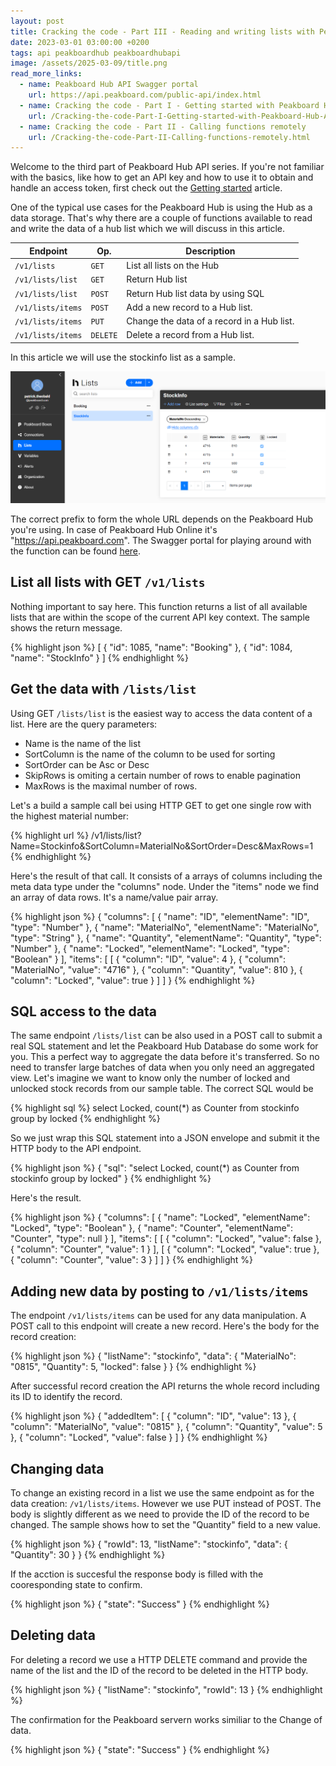 ```yaml
---
layout: post
title: Cracking the code - Part III - Reading and writing lists with Peakboard Hub API
date: 2023-03-01 03:00:00 +0200
tags: api peakboardhub peakboardhubapi
image: /assets/2025-03-09/title.png
read_more_links:
  - name: Peakboard Hub API Swagger portal
    url: https://api.peakboard.com/public-api/index.html
  - name: Cracking the code - Part I - Getting started with Peakboard Hub API
    url: /Cracking-the-code-Part-I-Getting-started-with-Peakboard-Hub-API.html
  - name: Cracking the code - Part II - Calling functions remotely
    url: /Cracking-the-code-Part-II-Calling-functions-remotely.html
---
```

Welcome to the third part of Peakboard Hub API series. If you're not familiar with the basics, like how to get an API key and how to use it to obtain and handle an access token, first check out the [Getting started](/Cracking-the-code-Part-I-Getting-started-with-Peakboard-Hub-API.html) article.

One of the typical use cases for the Peakboard Hub is using the Hub as a data storage. That's why there are a couple of functions available to read and write the data of a hub list which we will discuss in this article.

| Endpoint            | Op.           | Description |
| ------------------- | ------------- | ------------- |
| `/v1/lists`         | `GET`         | List all lists on the Hub  |
| `/v1/lists/list`    | `GET`         | Return Hub list  |
| `/v1/lists/list`    | `POST`        | Return Hub list data by using SQL |
| `/v1/lists/items`   | `POST`        | Add a new record to a Hub list.            | 
| `/v1/lists/items`   | `PUT`         | Change the data of a record in a Hub list. | 
| `/v1/lists/items`   | `DELETE`      | Delete a record from a Hub list.           | 

In this article we will use the stockinfo list as a sample.

![image](/assets/2025-03-09/010.png)

The correct prefix to form the whole URL depends on the Peakboard Hub you're using. In case of Peakboard Hub Online it's "https://api.peakboard.com". The Swagger portal for playing around with the function can be found [here](https://api.peakboard.com/public-api/index.html). 

## List all lists with GET `/v1/lists`

Nothing important to say here. This function returns a list of all available lists that are within the scope of the current API key context.
The sample shows the return message.

{% highlight json %}
[
  {
    "id": 1085,
    "name": "Booking"
  },
  {
    "id": 1084,
    "name": "StockInfo"
  }
]
{% endhighlight %}

## Get the data with `/lists/list`

Using GET `/lists/list` is the easiest way to access the data content of a list. Here are the query parameters:

- Name is the name of the list
- SortColumn is the name of the column to be used for sorting
- SortOrder can be Asc or Desc
- SkipRows is omiting a certain number of rows to enable pagination
- MaxRows is the maximal number of rows.

Let's a build a sample call bei using HTTP GET to get one single row with the highest material number:

{% highlight url %}
/v1/lists/list?Name=Stockinfo&SortColumn=MaterialNo&SortOrder=Desc&MaxRows=1
{% endhighlight %}

Here's the result of that call. It consists of a arrays of columns including the meta data type under the "columns" node. Under the "items" node we find an array of data rows. It's a name/value pair array.

{% highlight json %}
{
  "columns": [
    {
      "name": "ID",
      "elementName": "ID",
      "type": "Number"
    },
    {
      "name": "MaterialNo",
      "elementName": "MaterialNo",
      "type": "String"
    },
    {
      "name": "Quantity",
      "elementName": "Quantity",
      "type": "Number"
    },
    {
      "name": "Locked",
      "elementName": "Locked",
      "type": "Boolean"
    }
  ],
  "items": [
    [
      {
        "column": "ID",
        "value": 4
      },
      {
        "column": "MaterialNo",
        "value": "4716"
      },
      {
        "column": "Quantity",
        "value": 810
      },
      {
        "column": "Locked",
        "value": true
      }
    ]
  ]
}
{% endhighlight %}

## SQL access to the data

The same endpoint `/lists/list` can be also used in a POST call to submit a real SQL statement and let the Peakboard Hub Database do some work for you. This a perfect way to aggregate the data before it's transferred. So no need to transfer large batches of data when you only need an  aggregated view. Let's imagine we want to know only the number of locked and unlocked stock records from our sample table. The correct SQL would be 

{% highlight sql %}
select Locked, count(*) as Counter from stockinfo group by locked
{% endhighlight %}

So we just wrap this SQL statement into a JSON envelope and submit it the HTTP body to the API endpoint.

{% highlight json %}
{
  "sql": "select Locked, count(*) as Counter from stockinfo group by locked"
}
{% endhighlight %}

Here's the result.

{% highlight json %}
{
  "columns": [
    {
      "name": "Locked",
      "elementName": "Locked",
      "type": "Boolean"
    },
    {
      "name": "Counter",
      "elementName": "Counter",
      "type": null
    }
  ],
  "items": [
    [
      {
        "column": "Locked",
        "value": false
      },
      {
        "column": "Counter",
        "value": 1
      }
    ],
    [
      {
        "column": "Locked",
        "value": true
      },
      {
        "column": "Counter",
        "value": 3
      }
    ]
  ]
}
{% endhighlight %}

## Adding new data by posting to `/v1/lists/items`

The endpoint `/v1/lists/items` can be used for any data manipulation. A POST call to this endpoint will create a new record.
Here's the body for the record creation:


{% highlight json %}
{
    "listName": "stockinfo",
    "data": {
        "MaterialNo": "0815",
        "Quantity": 5,
        "locked": false 
    }
}
{% endhighlight %}

After successful record creation the API returns the whole record including its ID to identify the record.

{% highlight json %}
{
  "addedItem": [
    {
      "column": "ID",
      "value": 13
    },
    {
      "column": "MaterialNo",
      "value": "0815"
    },
    {
      "column": "Quantity",
      "value": 5
    },
    {
      "column": "Locked",
      "value": false
    }
  ]
}
{% endhighlight %}

## Changing data 

To change an existing record in a list we use the same endpoint as for the data creation: `/v1/lists/items`. However we use PUT instead of POST. The body is slightly different as we need to provide the ID of the record to be changed. The sample shows how to set the "Quantity" field to a new value.

{% highlight json %}
{
  "rowId": 13,
  "listName": "stockinfo",
  "data": {
    "Quantity": 30
  }
}
{% endhighlight %}

If the acction is succesful the response body is filled with the cooresponding state to confirm.

{% highlight json %}
{
  "state": "Success"
}
{% endhighlight %}

## Deleting data

For deleting a record we use a HTTP DELETE command and provide the name of the list and the ID of the record to be deleted in the HTTP body.

{% highlight json %}
{
  "listName": "stockinfo",
  "rowId": 13
}
{% endhighlight %}

The confirmation for the Peakboard servern works similiar to the Change of data.

{% highlight json %}
{
  "state": "Success"
}
{% endhighlight %}

